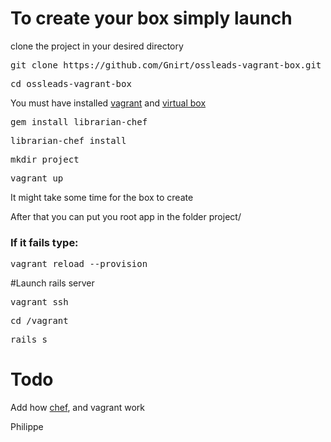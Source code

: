 # To create your box simply launch

clone the project in your desired directory
<pre>git clone https://github.com/Gnirt/ossleads-vagrant-box.git</pre>
<pre>cd ossleads-vagrant-box</pre>
You must have installed [vagrant](http://docs.vagrantup.com/v2/installation/) and [virtual box](https://www.virtualbox.org/wiki/Downloads)
<pre>gem install librarian-chef</pre>
<pre>librarian-chef install</pre>
<pre>mkdir project</pre>
<pre>vagrant up</pre>
It might take some time for the box to create

After that you can put you root app in the folder project/

### If it fails type:
<pre>vagrant reload --provision</pre>

#Launch rails server
<pre>vagrant ssh</pre>
<pre>cd /vagrant</pre>
<pre>rails s</pre>

# Todo
Add how [chef](https://github.com/applicationsonline/librarian-chef), and vagrant work

Philippe
